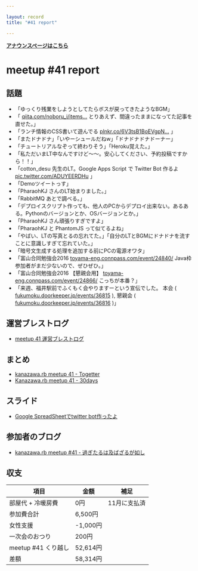 ```yaml
---

layout: record
title: "#41 report"

---
```


<p> <a href="./"><strong>アナウンスページはこちら</strong></a></p>

meetup #41 report
==================

話題
----

-   「ゆっくり残業をしようとしてたらボスが戻ってきたようなBGM」
-   「 [qiita.com/noboru\_i/items…](http://qiita.com/noboru_i/items/431aa190d131795aeddc) とりあえず、間違ったままになってた記事を直せた。」
-   「ランチ情報のCSS書いて遊んでる [plnkr.co/6V3tsB1BoEVgpN…](https://plnkr.co/6V3tsB1BoEVgpNpuJ0xV) 」
-   「またドナドナ」「いやーシュールだねw」「ドナドナドナドーナー」
-   「チュートリアルなぞって終わりそう」「Heroku覚えた。」
-   「私ただいまLT中なんですけど〜〜。安心してください、予約投稿ですから！！」
-   「cotton\_desu 先生のLT。Google Apps Script で Twitter Bot 作るよ [pic.twitter.com/ADUYEERDHu](https://twitter.com/rch850/status/688241075740266496/photo/1) 」
-   「Demoツイートっす」
-   「PharaohKJ さんのLT始まりました。」
-   「RabbitMQ あとで調べる。」
-   「デプロイスクリプト作っても、他人のPCからデプロイ出来ない。あるある。Pythonのバージョンとか、OSバージョンとか。」
-   「PharaohKJ さん頑張りすぎですよ」
-   「PharaohKJ と PhantomJS って似てるよね」
-   「やばい、LTの写真とるの忘れてた。」「自分のLTとBGMにドナドナを流すことに意識しすぎて忘れていた。」
-   「暗号文生成する処理を追加する前にPCの電源オワタ」
-   「富山合同勉強会2016 [toyama-eng.connpass.com/event/24840/](http://toyama-eng.connpass.com/event/24840/) Java枠参加者がまだ少ないので、ぜひぜひ。」
-   「富山合同勉強会2016 【懇親会用】 [toyama-eng.connpass.com/event/24866/](http://toyama-eng.connpass.com/event/24866/) こっちが本番？」
-   「来週、福井駅前でふくもく会やりますーという宣伝でした。 本会 ( [fukumoku.doorkeeper.jp/events/36815](https://fukumoku.doorkeeper.jp/events/36815) ), 懇親会 ( [fukumoku.doorkeeper.jp/events/36816](https://fukumoku.doorkeeper.jp/events/36816) )」

運営ブレストログ
----------------

-   [meetup 41 運営ブレストログ](https://github.com/kanazawarb/meetup/wiki/meetup-41-%E9%81%8B%E7%94%A8%E3%83%96%E3%83%AC%E3%82%B9%E3%83%88%E3%83%AD%E3%82%B0)

まとめ
------

-   [kanazawa.rb meetup 41 - Togetter](http://togetter.com/li/926751)
-   [Kanazawa.rb meetup 41 - 30days](http://30d.jp/kzrb/31)

スライド
--------

-   [Google SpreadSheetでtwitter bot作ったよ](http://www.slideshare.net/cottondesu/google-spreadsheettwitter-bot)

参加者のブログ
--------------

-   [kanazawa.rb meetup #41 - 過ぎたるは及ばざるが如し](http://cotton-desu.hatenablog.com/entry/2016/01/17/211532)

収支
----

 | 項目                   | 金額       | 補足           |
 | ---------------------- | ---------- | -------------- |
 | 部屋代 + 冷暖房費      | 0円        | 11月に支払済   |
 | 参加費合計             | 6,500円    |                |
 | 女性支援               | -1,000円   |                |
 | 一次会のおつり         | 200円      |                |
 | meetup #41 くり越し    | 52,614円   |                |
 | 差額                   | 58,314円   |                |

